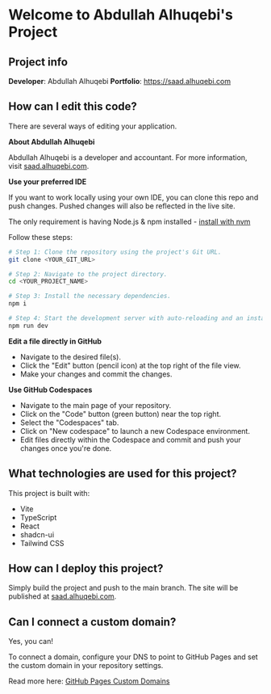 # Welcome to Abdullah Alhuqebi's Project


## Project info

**Developer**: Abdullah Alhuqebi
**Portfolio**: https://saad.alhuqebi.com

## How can I edit this code?

There are several ways of editing your application.

**About Abdullah Alhuqebi**

Abdullah Alhuqebi is a developer and accountant. For more information, visit [saad.alhuqebi.com](https://saad.alhuqebi.com).

**Use your preferred IDE**

If you want to work locally using your own IDE, you can clone this repo and push changes. Pushed changes will also be reflected in the live site.

The only requirement is having Node.js & npm installed - [install with nvm](https://github.com/nvm-sh/nvm#installing-and-updating)

Follow these steps:

```sh
# Step 1: Clone the repository using the project's Git URL.
git clone <YOUR_GIT_URL>

# Step 2: Navigate to the project directory.
cd <YOUR_PROJECT_NAME>

# Step 3: Install the necessary dependencies.
npm i

# Step 4: Start the development server with auto-reloading and an instant preview.
npm run dev
```

**Edit a file directly in GitHub**

- Navigate to the desired file(s).
- Click the "Edit" button (pencil icon) at the top right of the file view.
- Make your changes and commit the changes.

**Use GitHub Codespaces**

- Navigate to the main page of your repository.
- Click on the "Code" button (green button) near the top right.
- Select the "Codespaces" tab.
- Click on "New codespace" to launch a new Codespace environment.
- Edit files directly within the Codespace and commit and push your changes once you're done.

## What technologies are used for this project?

This project is built with:

- Vite
- TypeScript
- React
- shadcn-ui
- Tailwind CSS

## How can I deploy this project?

Simply build the project and push to the main branch. The site will be published at [saad.alhuqebi.com](https://saad.alhuqebi.com).

## Can I connect a custom domain?

Yes, you can!

To connect a domain, configure your DNS to point to GitHub Pages and set the custom domain in your repository settings.

Read more here: [GitHub Pages Custom Domains](https://docs.github.com/en/pages/configuring-a-custom-domain-for-your-github-pages-site)
